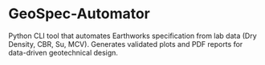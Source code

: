 # GeoSpec-Automator
Python CLI tool that automates Earthworks specification from lab data (Dry Density, CBR, Su, MCV). Generates validated plots and PDF reports for data-driven geotechnical design.
